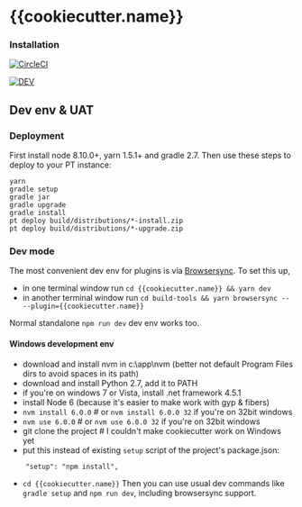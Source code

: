 # {{cookiecutter.name}}

### Installation 
[![CircleCI](https://circleci.com/gh/egis/{{cookiecutter.name}}.svg?style=svg&circle-token=d88417ff93c9732d08a7ac9a1b6964d1259e516a)](https://circleci.com/gh/egis/{{cookiecutter.name}})

[![DEV](https://img.shields.io/badge/Environment-DEV-green.svg)](https:///{{cookiecutter.name}}-dev.papertrail.co.za)

## Dev env & UAT

### Deployment
First install node 8.10.0+, yarn 1.5.1+ and gradle 2.7.
Then use these steps to deploy to your PT instance:
```
yarn
gradle setup
gradle jar
gradle upgrade
gradle install
pt deploy build/distributions/*-install.zip
pt deploy build/distributions/*-upgrade.zip
```

### Dev mode
The most convenient dev env for plugins is via [Browsersync](https://github.com/egis/build-tools/#browsersync). 
To set this up,
* in one terminal window run `cd {{cookiecutter.name}} && yarn dev`
* in another terminal window run `cd build-tools && yarn browsersync -- --plugin={{cookiecutter.name}}`

Normal standalone `npm run dev` dev env works too.

#### Windows development env
* download and install nvm in c:\app\nvm (better not default Program Files dirs to avoid spaces in its path)
* download and install Python 2.7, add it to PATH
* if you're on windows 7 or Vista, install .net framework 4.5.1
* install Node 6 (because it's easier to make work with gyp & fibers)
* `nvm install 6.0.0` # or `nvm install 6.0.0 32` if you're on 32bit windows  
* `nvm use 6.0.0` # or `nvm use 6.0.0 32` if you're on 32bit windows  
* git clone the project # I couldn't make cookiecutter work on Windows yet
* put this instead of existing `setup` script of the project's package.json:  
```
    "setup": "npm install",
```
* `cd {{cookiecutter.name}}`
Then you can use usual dev commands like `gradle setup` and `npm run dev`, including browsersync support.
